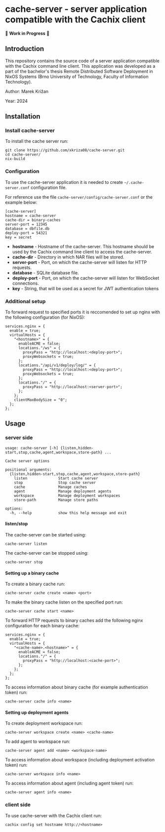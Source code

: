 # cache-server - server application compatible with the Cachix client
🚧 **Work in Progress** 🚧

## Introduction

This repository contains the source code of a server application compatible with the Cachix command line client. This application was developed as a part of the bachelor's thesis Remote Distributed Software Deployment in NixOS Systems (Brno University of Technology, Faculty of Information Technology).

Author: Marek Križan

Year: 2024

## Installation

### Install cache-server

To install the cache server run:
```console
git clone https://github.com/xkriza08/cache-server.git
cd cache-server/
nix-build
```

### Configuration

To use the cache-server application it is needed to create `~/.cache-server.conf` configuration file.

For reference use the file `cache-server/config/cache-server.conf` or the example below:
```
[cache-server]
hostname = cache-server
cache-dir = binary-caches
server-port = 12345
database = dbfile.db
deploy-port = 54321
key = secret
```

- **hostname** - Hostname of the cache-server. This hostname should be used by the Cachix command line client to access the cache-server.
- **cache-dir** - Directory in which NAR files will be stored.
- **server-port** - Port, on which the cache-server will listen for HTTP requests.
- **database** - SQLite database file.
- **deploy-port** - Port, on which the cache-server will listen for WebSocket connections.
- **key** - String, that will be used as a secret for JWT authentication tokens

### Additional setup

To forward request to specified ports it is reccomended to set up nginx with the following configuration (for NixOS):

```
services.nginx = {
  enable = true;
  virtualHosts = {
    "<hostname>" = {
      enableACME = false;
      locations."/ws" = {
        proxyPass = "http://localhost:<deploy-port>";
        proxyWebsockets = true;
      };
      locations."/api/v1/deploy/log/" = {
        proxyPass = "http://localhost:<deploy-port>";
        proxyWebsockets = true;
      };
      locations."/" = {
        proxyPass = "http://localhost:<server-port>";
      };
    };
    clientMaxBodySize = "0";
  };
};
```

## Usage

### server side

```console
usage: cache-server [-h] {listen,hidden-start,stop,cache,agent,workspace,store-path} ...

Cache server options

positional arguments:
  {listen,hidden-start,stop,cache,agent,workspace,store-path}
    listen              Start cache server
    stop                Stop cache server
    cache               Manage caches
    agent               Manage deployment agents
    workspace           Manage deployment workspaces
    store-path          Manage store paths

options:
  -h, --help            show this help message and exit
```

#### listen/stop

The cache-server can be started using:

```console
cache-server listen
```

The cache-server can be stopped using:
```console
cache-server stop
```

#### Setting up a binary cache

To create a binary cache run:

```console
cache-server cache create <name> <port>
```

To make the binary cache listen on the specified port run:
```console
cache-server cache start <name>
```

To forward HTTP requests to binary caches add the following nginx configuration for each binary cache:
```
services.nginx = {
  enable = true;
  virtualHosts = {
    "<cache-name>.<hostname>" = {
      enableACME = false;
      locations."/" = {
        proxyPass = "http://localhost:<cache-port>";
      };
    };
  };
};
```

To access information about binary cache (for example authentication token) run:
```console
cache-server cache info <name>
```

#### Setting up deployment agents

To create deployment workspace run:
```console
cache-server workspace create <name> <cache-name>
```

To add agent to workspace run:

```console
cache-server agent add <name> <workspace-name>
```

To access information about workspace (including deployment activation token) run:
```console
cache-server workspace info <name>
```

To access information about agent (including agent token) run:
```console
cache-server agent info <name>
```

### client side

To use cache-server with the Cachix client run:

```
cachix config set hostname http://<hostname>
```
